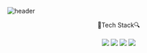 ![header](https://capsule-render.vercel.app/api?type=wave&color=bde0fe&height=200&section=header&text=YounYeong%20Lee&fontSize=50)

<div align="center">🔎Tech Stack🔍</div> 
<br>
<div align="center">
  <img src="https://img.shields.io/badge/JavaScript-F7DF1E?style=flat-square&logo=JavaScript&logoColor=white"/>
  <img src="https://img.shields.io/badge/Java-007396?style=flat-square&logo=java&logoColor=white"/>
  <img src="https://img.shields.io/badge/HTML-E34F26?style=flat-square&logo=HTML5&logoColor=white"/>
  <img src="https://img.shields.io/badge/CSS-1572B6?style=flat-square&logo=CSS&logoColor=white"/>
  
  
 </div> 

